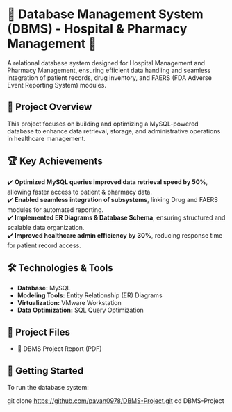 # 🏥 Database Management System (DBMS) - Hospital & Pharmacy Management 💾  

A relational database system designed for Hospital Management and Pharmacy Management, ensuring efficient data handling and seamless integration of patient records, drug inventory, and FAERS (FDA Adverse Event Reporting System) modules.

## 📌 Project Overview  
This project focuses on building and optimizing a MySQL-powered database to enhance data retrieval, storage, and administrative operations in healthcare management.

## 🏆 Key Achievements  
✔️ **Optimized MySQL queries improved data retrieval speed by 50%**, allowing faster access to patient & pharmacy data.  
✔️ **Enabled seamless integration of subsystems**, linking Drug and FAERS modules for automated reporting.  
✔️ **Implemented ER Diagrams & Database Schema**, ensuring structured and scalable data organization.  
✔️ **Improved healthcare admin efficiency by 30%**, reducing response time for patient record access.

## 🛠️ Technologies & Tools  
- **Database:** MySQL  
- **Modeling Tools:** Entity Relationship (ER) Diagrams  
- **Virtualization:** VMware Workstation  
- **Data Optimization:** SQL Query Optimization  

## 📄 Project Files  
- 📂 DBMS Project Report (PDF)   

## 🚀 Getting Started  
To run the database system: 

   git clone https://github.com/pavan0978/DBMS-Project.git cd DBMS-Project
